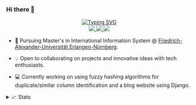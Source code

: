 ### Hi there 👋


<p align="center">
<a href="https://github.com/thapaSujit">
    <img src="https://readme-typing-svg.demolab.com?font=Georgia&size=18&duration=2500&pause=100&multiline=true&width=550&height=120&lines=Sujit+Thapa;Master's+Student+%7C+Data+Enthusiast;Interested+in+the+field+of +%7C+Data+Science+%7C+Data+Engineer+%7C+Data+Analyst" alt="Typing SVG" />
</a>

<br>
<a href="https://www.linkedin.com/in/thapa-sujit/">
    <img src="https://img.shields.io/badge/-Linkedin-blue?style=flat-square&logo=linkedin">
</a>
<a href="mailto:megasuziet@gmail.com">
    <img src="https://img.shields.io/badge/-Email-red?style=flat-square&logo=gmail&logoColor=white">
</a>
<a href="https://sujitthapa.pythonanywhere.com/">
    <img src="https://img.shields.io/badge/website-Sujit%20Thapa-green">
</a>
</a>    
</br>
</p>

* 📖 Pursuing Master's in International Information System @ [Friedrich-Alexander-Universität Erlangen-Nürnberg](https://www.win.rw.fau.de/master/). 

* 💡 Open to collaborating on projects and innovative ideas with tech enthusiasts. 

* 💻 Currently working on using fuzzy hashing algorithms for duplicate/similar column identification and a blog website using Django.



<details>
<summary>📈 Stats</summary>
<br>
My Github Stats

![](http://github-profile-summary-cards.vercel.app/api/cards/profile-details?username=thapaSujit&theme=dracula) 

![](http://github-profile-summary-cards.vercel.app/api/cards/repos-per-language?username=thapaSujit&theme=dracula) 
![](http://github-profile-summary-cards.vercel.app/api/cards/most-commit-language?username=thapaSujit&theme=dracula)


<br>
Currently Coding & Listening to:

[![spotify-github-profile](https://spotify-github-profile.vercel.app/api/view?uid=31rqpwjrf2llmeuvvhoytdw6safe&cover_image=true&theme=novatorem&show_offline=true&background_color=121212&interchange=false&bar_color=53b14f&bar_color_cover=false)](https://spotify-github-profile.vercel.app/api/view?uid=317rlyqqu5zd7aespwf5iyk2ggri?si=d8144d30a3a24dd0)
</details>
